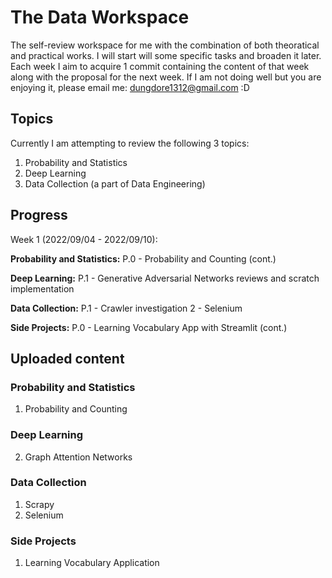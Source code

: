 # The Data Workspace

The self-review workspace for me with the combination of both theoratical and practical works. I will start will some specific tasks and broaden it later. Each week I aim to acquire 1 commit containing the content of that week along with the proposal for the next week. If I am not doing well but you are enjoying it, please email me: dungdore1312@gmail.com :D

## Topics

Currently I am attempting to review the following 3 topics:
1. Probability and Statistics
2. Deep Learning
3. Data Collection (a part of Data Engineering)

## Progress

Week 1 (2022/09/04 - 2022/09/10):

**Probability and Statistics:** P.0 - Probability and Counting (cont.)

**Deep Learning:** P.1 - Generative Adversarial Networks reviews and scratch implementation

**Data Collection:** P.1 - Crawler investigation 2 - Selenium

**Side Projects:** P.0 - Learning Vocabulary App with Streamlit (cont.)

## Uploaded content

### Probability and Statistics

1. Probability and Counting

### Deep Learning

2. Graph Attention Networks

### Data Collection

1. Scrapy
2. Selenium

### Side Projects

1. Learning Vocabulary Application